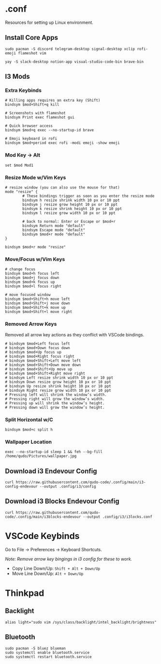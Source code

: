 # .conf
Resources for setting up Linux environment.

## Install Core Apps
`sudo pacman -S discord telegram-desktop signal-desktop xclip rofi-emoji flameshot vim`

`yay -S slack-desktop notion-app visual-studio-code-bin brave-bin`

## I3 Mods
### Extra Keybinds
```
# Killing apps requires an extra key (Shift)
bindsym $mod+Shift+q kill

# Screenshots with flameshot
bindsym Print exec flameshot gui

# Quick browser access
bindsym $mod+q exec --no-startup-id brave

# Emoji keyboard in rofi
bindsym $mod+period exec rofi -modi emoji -show emoji
```
### Mod Key -> Alt
`set $mod Mod1`
### Resize Mode w/Vim Keys
```
# resize window (you can also use the mouse for that)
mode "resize" {
        # These bindings trigger as soon as you enter the resize mode
        bindsym h resize shrink width 10 px or 10 ppt
        bindsym j resize grow height 10 px or 10 ppt
        bindsym k resize shrink height 10 px or 10 ppt
        bindsym l resize grow width 10 px or 10 ppt

        # back to normal: Enter or Escape or $mod+r
        bindsym Return mode "default"
        bindsym Escape mode "default"
        bindsym $mod+r mode "default"
}

bindsym $mod+r mode "resize"
```
### Move/Focus w/Vim Keys
```
# change focus
bindsym $mod+h focus left
bindsym $mod+j focus down
bindsym $mod+k focus up
bindsym $mod+l focus right

# move focused window
bindsym $mod+Shift+h move left
bindsym $mod+Shift+j move down
bindsym $mod+Shift+k move up
bindsym $mod+Shift+l move right
```
### Removed Arrow Keys
Removed all arrow key actions as they conflict with VSCode bindings.
```
# bindsym $mod+Left focus left
# bindsym $mod+Down focus down
# bindsym $mod+Up focus up
# bindsym $mod+Right focus right
# bindsym $mod+Shift+Left move left
# bindsym $mod+Shift+Down move down
# bindsym $mod+Shift+Up move up
# bindsym $mod+Shift+Right move right
# bindsym Left resize shrink width 10 px or 10 ppt
# bindsym Down resize grow height 10 px or 10 ppt
# bindsym Up resize shrink height 10 px or 10 ppt
# bindsym Right resize grow width 10 px or 10 ppt
# Pressing left will shrink the window’s width.
# Pressing right will grow the window’s width.
# Pressing up will shrink the window’s height.
# Pressing down will grow the window’s height.
```
### Split Horizontal w/C
`bindsym $mod+c split h`
### Wallpaper Location
`exec --no-startup-id sleep 1 && feh --bg-fill /home/qudo/Pictures/wallpaper.jpg`
## Download i3 Endevour Config
`curl https://raw.githubusercontent.com/qudo-code/.config/main/i3-config-endevour --output .config/i3/config`

## Download i3 Blocks Endevour Config
`curl https://raw.githubusercontent.com/qudo-code/.config/main/i3blocks-endevour --output .config/i3/i3locks.conf`
# VSCode Keybinds
Go to File -> Preferences -> Keyboard Shortcuts.

_*Note:* Remove arrow key bingings in i3 config for these to work._

- Copy Line Down/Up: `Shift + Alt + Down/Up`
- Move Line Down/Up: `Alt + Down/Up`

# Thinkpad
## Backlight
`alias light="sudo vim /sys/class/backlight/intel_backlight/brightness"`

## Bluetooth 
```
sudo pacman -S bluez blueman
sudo systemctl enable bluetooth.service
sudo systemctl restart bluetooth.service
```
